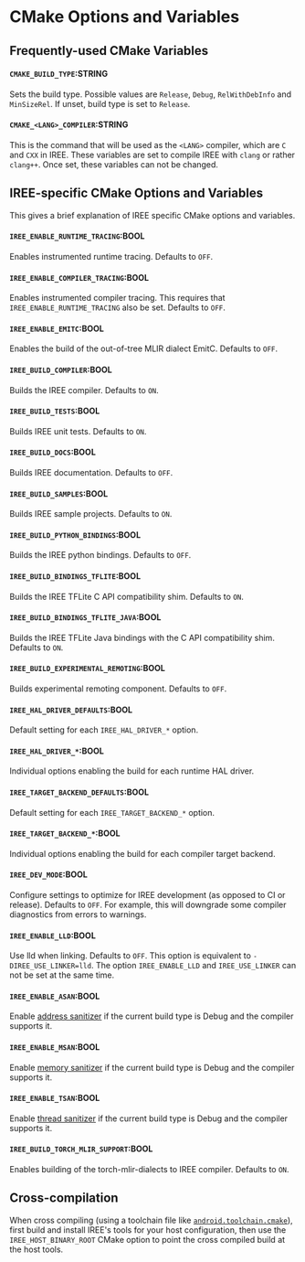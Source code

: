 # CMake Options and Variables

## Frequently-used CMake Variables

#### `CMAKE_BUILD_TYPE`:STRING

Sets the build type. Possible values are `Release`, `Debug`,
`RelWithDebInfo` and `MinSizeRel`. If unset, build type is set to `Release`.

#### `CMAKE_<LANG>_COMPILER`:STRING

This is the command that will be used as the `<LANG>` compiler, which are `C`
and `CXX` in IREE. These variables are set to compile IREE with `clang` or
rather `clang++`. Once set, these variables can not be changed.

## IREE-specific CMake Options and Variables

This gives a brief explanation of IREE specific CMake options and variables.

#### `IREE_ENABLE_RUNTIME_TRACING`:BOOL

Enables instrumented runtime tracing. Defaults to `OFF`.

#### `IREE_ENABLE_COMPILER_TRACING`:BOOL

Enables instrumented compiler tracing. This requires that
`IREE_ENABLE_RUNTIME_TRACING` also be set. Defaults to `OFF`.

#### `IREE_ENABLE_EMITC`:BOOL

Enables the build of the out-of-tree MLIR dialect EmitC. Defaults to `OFF`.

#### `IREE_BUILD_COMPILER`:BOOL

Builds the IREE compiler. Defaults to `ON`.

#### `IREE_BUILD_TESTS`:BOOL

Builds IREE unit tests. Defaults to `ON`.

#### `IREE_BUILD_DOCS`:BOOL

Builds IREE documentation. Defaults to `OFF`.

#### `IREE_BUILD_SAMPLES`:BOOL

Builds IREE sample projects. Defaults to `ON`.

#### `IREE_BUILD_PYTHON_BINDINGS`:BOOL

Builds the IREE python bindings. Defaults to `OFF`.

#### `IREE_BUILD_BINDINGS_TFLITE`:BOOL

Builds the IREE TFLite C API compatibility shim. Defaults to `ON`.

#### `IREE_BUILD_BINDINGS_TFLITE_JAVA`:BOOL

Builds the IREE TFLite Java bindings with the C API compatibility shim. Defaults to `ON`.

#### `IREE_BUILD_EXPERIMENTAL_REMOTING`:BOOL

Builds experimental remoting component. Defaults to `OFF`.

#### `IREE_HAL_DRIVER_DEFAULTS`:BOOL

Default setting for each `IREE_HAL_DRIVER_*` option.

#### `IREE_HAL_DRIVER_*`:BOOL

Individual options enabling the build for each runtime HAL driver.

#### `IREE_TARGET_BACKEND_DEFAULTS`:BOOL

Default setting for each `IREE_TARGET_BACKEND_*` option.

#### `IREE_TARGET_BACKEND_*`:BOOL

Individual options enabling the build for each compiler target backend.

#### `IREE_DEV_MODE`:BOOL

Configure settings to optimize for IREE development (as opposed to CI or
release). Defaults to `OFF`. For example, this will downgrade some compiler
diagnostics from errors to warnings.

#### `IREE_ENABLE_LLD`:BOOL

Use lld when linking. Defaults to `OFF`. This option is equivalent to
`-DIREE_USE_LINKER=lld`. The option `IREE_ENABLE_LLD` and `IREE_USE_LINKER` can
not be set at the same time.

#### `IREE_ENABLE_ASAN`:BOOL

Enable [address sanitizer](https://clang.llvm.org/docs/AddressSanitizer.html) if
the current build type is Debug and the compiler supports it.

#### `IREE_ENABLE_MSAN`:BOOL

Enable [memory sanitizer](https://clang.llvm.org/docs/MemorySanitizer.html) if
the current build type is Debug and the compiler supports it.

#### `IREE_ENABLE_TSAN`:BOOL

Enable [thread sanitizer](https://clang.llvm.org/docs/ThreadSanitizer.html) if
the current build type is Debug and the compiler supports it.

#### `IREE_BUILD_TORCH_MLIR_SUPPORT`:BOOL

Enables building of the torch-mlir-dialects to IREE compiler. Defaults to `ON`.

## Cross-compilation

When cross compiling (using a toolchain file like
[`android.toolchain.cmake`](https://android.googlesource.com/platform/ndk/+/master/build/cmake/android.toolchain.cmake)),
first build and install IREE's tools for your host configuration, then use the
`IREE_HOST_BINARY_ROOT` CMake option to point the cross compiled build at the
host tools.
